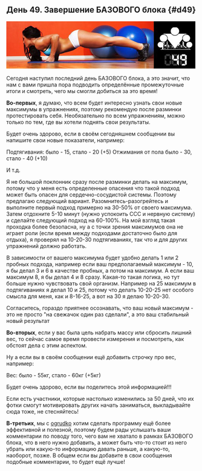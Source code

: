 ## День 49. Завершение БАЗОВОГО блока {#d49}

![](src/img/49.jpg)

Сегодня наступил последний день БАЗОВОГО блока, а это значит, что нам с вами пришла пора подводить определённые промежуточные итоги и смотреть, чего мы смогли добиться за это время! 

**Во-первых**, я думаю, что всем будет интересно узнать свои новые максимумы в упражнениях, поэтому рекомендую после разминки протестировать себя. Необязательно по всем упражнениям, можно только по тем, где вы хотели поднять свои результаты. 

Будет очень здорово, если в своём сегодняшнем сообщении вы напишите свои новые показатели, например: 

Подтягивания: было - 15, стало - 20 (+5) Отжимания от пола было - 30, стало - 40 (+10) 

И т.д. 

Я не большой поклонник сразу после разминки делать на максимум, потому что у меня есть определенные опасения что такой подход может быть опасен для сердечно-сосудистой системы. Поэтому предлагаю следующий вариант. Разомнитесь-разогрейтесь и выполните первый подход примерно на 30-50% от своего максимума. Затем отдохните 5-10 минут (нужно успокоить ССС и нервную систему) и сделайте следующий подход на 60-100%. На мой взгляд такая проходка более безопасна, ну а с точки зрения максимумов она не играет роли (если время между подходами достаточно было для отдыха), я проверял на 10-20-30 подтягиваниях, так что и для других упражнений должно работать. 

В зависимости от вашего максимума будет удобно делать 1 или 2 пробных подхода, например если ваш предполагаемый максимум - 10, я бы делал 3 и 6 в качестве пробных, а потом на максимум. А если ваш максимум 8, я бы делал 4 и 8 сразу. Какая-то такая логика, но тут больше нужно чувствовать свой организм. Например на 25 максимум в подтягиваниях я делал 10 и 25, потому что делать 10-20-25 нет особого смысла для меня, как и 8-16-25, а вот на 30 я делаю 10-20-30. 

Согласитесь, гораздо приятнее осознавать, что ваш новый максимум - это не просто "на свежачок один раз сделали", а это ваш стабильный новый результат 

**Во-вторых**, если у вас была цель набрать массу или сбросить лишний вес, то сейчас самое время провести измерения и посмотреть, как обстоят дела с этим аспектом. 

Ну а если вы в своём сообщении ещё добавить строчку про вес, например: 

Вес: было - 55кг, стало - 60кг (+5кг) 

Будет очень здорово, если вы поделитесь этой информацией!!! 

Если есть участники, которые настолько изменились за 50 дней, что их фотки смогут мотивировать других начать заниматься, выкладывайте сюда тоже, не стесняйтесь! 

**В-третьих**, мы с [ogrudko](http://workout.su/user/11479) хотим сделать программу ещё более эффективной и полезной, поэтому будем рады услышать ваши комментарии по поводу того, чего вам не хватало в рамках БАЗОВОГО блока, что в него нужно добавить, а может быть что-то стоит из него убрать или какую-то информацию давать раньше, а какую-то, наоборот, позже. В общем если вы добавите в свои сообщения подобные комментарии, то будет ещё лучше! 


